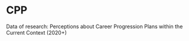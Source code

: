 # CPP
Data of research: Perceptions about Career Progression Plans within the Current Context (2020+)
